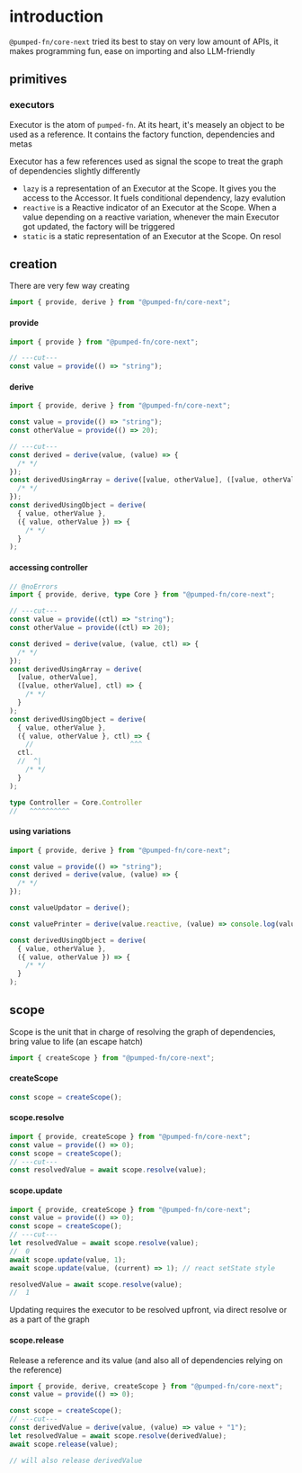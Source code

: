 # introduction

`@pumped-fn/core-next` tried its best to stay on very low amount of APIs, it makes programming fun, ease on importing and also LLM-friendly

## primitives

### executors

Executor is the atom of `pumped-fn`. At its heart, it's measely an object to be used as a reference. It contains the factory function, dependencies and metas

Executor has a few references used as signal the scope to treat the graph of dependencies slightly differently

- `lazy` is a representation of an Executor at the Scope. It gives you the access to the Accessor. It fuels conditional dependency, lazy evalution
- `reactive` is a Reactive indicator of an Executor at the Scope. When a value depending on a reactive variation, whenever the main Executor got updated, the factory will be triggered
- `static` is a static representation of an Executor at the Scope. On resol

## creation

There are very few way creating

```ts twoslash
import { provide, derive } from "@pumped-fn/core-next";
```

#### provide

```ts twoslash
import { provide } from "@pumped-fn/core-next";

// ---cut---
const value = provide(() => "string");
```

#### derive

```ts twoslash
import { provide, derive } from "@pumped-fn/core-next";

const value = provide(() => "string");
const otherValue = provide(() => 20);

// ---cut---
const derived = derive(value, (value) => {
  /* */
});
const derivedUsingArray = derive([value, otherValue], ([value, otherValue]) => {
  /* */
});
const derivedUsingObject = derive(
  { value, otherValue },
  ({ value, otherValue }) => {
    /* */
  }
);
```

#### accessing controller

```ts twoslash
// @noErrors
import { provide, derive, type Core } from "@pumped-fn/core-next";

// ---cut---
const value = provide((ctl) => "string");
const otherValue = provide((ctl) => 20);

const derived = derive(value, (value, ctl) => {
  /* */
});
const derivedUsingArray = derive(
  [value, otherValue],
  ([value, otherValue], ctl) => {
    /* */
  }
);
const derivedUsingObject = derive(
  { value, otherValue },
  ({ value, otherValue }, ctl) => {
    //                        ^^^
  ctl.
  //  ^|
    /* */
  }
);

type Controller = Core.Controller
//   ^^^^^^^^^^

```

#### using variations

```ts twoslash
import { provide, derive } from "@pumped-fn/core-next";

const value = provide(() => "string");
const derived = derive(value, (value) => {
  /* */
});

const valueUpdator = derive();

const valuePrinter = derive(value.reactive, (value) => console.log(value));

const derivedUsingObject = derive(
  { value, otherValue },
  ({ value, otherValue }) => {
    /* */
  }
);
```

## scope

Scope is the unit that in charge of resolving the graph of dependencies, bring value to life (an escape hatch)

```ts twoslash
import { createScope } from "@pumped-fn/core-next";
```

#### createScope

```ts twoslash
const scope = createScope();
```

#### scope.resolve

```ts twoslash
import { provide, createScope } from "@pumped-fn/core-next";
const value = provide(() => 0);
const scope = createScope();
// ---cut---
const resolvedValue = await scope.resolve(value);
```

#### scope.update

```ts twoslash
import { provide, createScope } from "@pumped-fn/core-next";
const value = provide(() => 0);
const scope = createScope();
// ---cut---
let resolvedValue = await scope.resolve(value);
//  0
await scope.update(value, 1);
await scope.update(value, (current) => 1); // react setState style

resolvedValue = await scope.resolve(value);
//  1
```

Updating requires the executor to be resolved upfront, via direct resolve or as a part of the graph

#### scope.release

Release a reference and its value (and also all of dependencies relying on the reference)

```ts twoslash
import { provide, derive, createScope } from "@pumped-fn/core-next";
const value = provide(() => 0);

const scope = createScope();
// ---cut---
const derivedValue = derive(value, (value) => value + "1");
let resolvedValue = await scope.resolve(derivedValue);
await scope.release(value);

// will also release derivedValue
```
